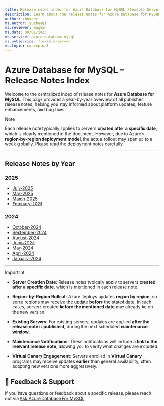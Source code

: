 ```yaml
---
title: Release notes index for Azure Database for MySQL Flexible Server
description: Learn about the release notes for Azure Database for MySQL Flexible Server.
author: xboxeer
ms.author: yuzheng1
ms.reviewer: maghan
ms.date: 09/01/2025
ms.service: azure-database-mysql
ms.subservice: flexible-server
ms.topic: conceptual
---
```



# Azure Database for MySQL – Release Notes Index

Welcome to the centralized index of release notes for **Azure Database for MySQL**. This page provides a year-by-year overview of all published release notes, helping you stay informed about platform updates, feature enhancements, and bug fixes.

> [!NOTE]
> Each release note typically applies to servers **created after a specific date**, which is clearly mentioned in the document. However, due to Azure’s **region-by-region deployment model**, the actual rollout may span up to a week globally. Please read the deployment notes carefully.

---

## Release Notes by Year

### 2025
- [July-2025](./july-2025.md)
- [May-2025](./may-2025.md)
- [March-2025](./march-2025.md)
- [February-2025](./february-2025.md)

### 2024
- [October-2024](./october-2024.md)
- [September-2024](./september-2024.md)
- [August-2024](./august-2024.md)
- [June-2024](./june-2024.md)
- [May-2024](./may-2024.md)
- [April-2024](./april-2024.md)
- [January-2024](./january-2024.md)

---

> [!IMPORTANT]
>
> - **Server Creation Date**: Release notes typically apply to servers **created after a specific date**, which is mentioned in each release note.
>
> - **Region-by-Region Rollout**: Azure deploys updates **region by region**, so some regions may receive the update **before** the stated date. In such cases, servers created **before the mentioned date** may already be on the new version.
>
>- **Existing Servers**: For existing servers, updates are applied **after the release note is published**, during the next scheduled **maintenance window**.
>
>- **Maintenance Notifications**: These notifications will include a **link to the relevant release note**, allowing you to verify what changes are included.
>
>- **Virtual Canary Engagement**: Servers enrolled in **Virtual Canary** programs may receive updates **earlier** than general availability, often adopting new versions more aggressively.
>

## 💬 Feedback & Support

If you have questions or feedback about a specific release, please reach out via [Ask Azure Database For MySQL](mailto:AskAzureDBforMySQL@service.microsoft.com)
